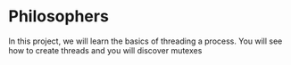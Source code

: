 # Philosophers

In this project, we will learn the basics of threading a process.
You will see how to create threads and you will discover mutexes
